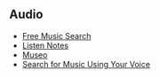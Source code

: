 ## Audio

- [Free Music Search](http://musgle.com/)
- [Listen Notes](https://www.listennotes.com/)
- [Museo](https://museo.app/)
- [Search for Music Using Your Voice](https://www.midomi.com/)